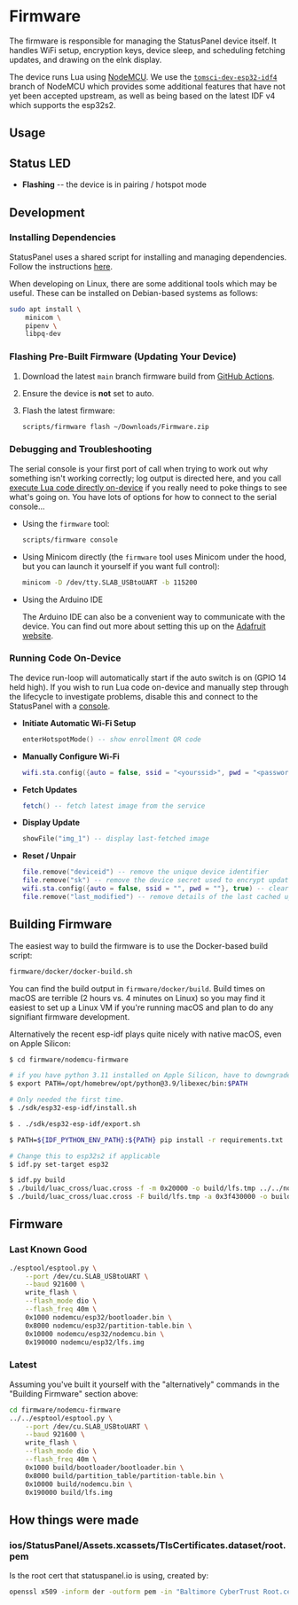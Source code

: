 # Firmware

The firmware is responsible for managing the StatusPanel device itself. It handles WiFi setup, encryption keys, device sleep, and scheduling fetching updates, and drawing on the eInk display.

The device runs Lua using [NodeMCU](https://nodemcu.readthedocs.io/en/dev-esp32-idf4/). We use the [`tomsci-dev-esp32-idf4`](https://github.com/tomsci/nodemcu-firmware/tree/tomsci-dev-esp32-idf4) branch of NodeMCU which provides some additional features that have not yet been accepted upstream, as well as being based on the latest IDF v4 which supports the esp32s2.

## Usage

## Status LED

- **Flashing** -- the device is in pairing / hotspot mode

## Development

### Installing Dependencies

StatusPanel uses a shared script for installing and managing dependencies. Follow the instructions [here](/README.markdown#installing-dependencies).

When developing on Linux, there are some additional tools which may be useful. These can be installed on Debian-based systems as follows:

```bash
sudo apt install \
    minicom \
    pipenv \
    libpq-dev
```

### Flashing Pre-Built Firmware (Updating Your Device)

1. Download the latest `main` branch firmware build from [GitHub Actions](https://github.com/inseven/statuspanel/actions/workflows/build.yaml).

2. Ensure the device is **not** set to auto.

3. Flash the latest firmware:

   ```bash
   scripts/firmware flash ~/Downloads/Firmware.zip
   ```
   
### Debugging and Troubleshooting

The serial console is your first port of call when trying to work out why something isn't working correctly; log output is directed here, and you call [execute Lua code directly on-device](#running-code-on-device) if you really need to poke things to see what's going on. You have lots of options for how to connect to the serial console...

- Using the `firmware` tool:

  ```bash
  scripts/firmware console
  ```

- Using Minicom directly (the `firmware` tool uses Minicom under the hood, but you can launch it yourself if you want full control):

  ```bash
  minicom -D /dev/tty.SLAB_USBtoUART -b 115200
  ```

- Using the Arduino IDE

  The Arduino IDE can also be a convenient way to communicate with the device. You can find out more about setting this up on the [Adafruit website](https://learn.adafruit.com/adafruit-huzzah32-esp32-feather/using-with-arduino-ide).

### Running Code On-Device

The device run-loop will automatically start if the auto switch is on (GPIO 14 held high). If you wish to run Lua code on-device and manually step through the lifecycle to investigate problems, disable this and connect to the StatusPanel with a [console](#debugging-and-troubleshooting).

- **Initiate Automatic Wi-Fi Setup**

  ```lua
  enterHotspotMode() -- show enrollment QR code
  ```

- **Manually Configure Wi-Fi**

  ```lua
  wifi.sta.config({auto = false, ssid = "<yourssid>", pwd = "<password>"}, true)
  ```

- **Fetch Updates**

  ```lua
  fetch() -- fetch latest image from the service
  ```

- **Display Update**

  ```lua
  showFile("img_1") -- display last-fetched image
  ```

- **Reset / Unpair**

  ```lua
  file.remove("deviceid") -- remove the unique device identifier
  file.remove("sk") -- remove the device secret used to encrypt updates
  wifi.sta.config({auto = false, ssid = "", pwd = ""}, true) -- clear the WiFi details
  file.remove("last_modified") -- remove details of the last cached update
  ```

## Building Firmware

The easiest way to build the firmware is to use the Docker-based build script:

```bash
firmware/docker/docker-build.sh
```

You can find the build output in `firmware/docker/build`. Build times on macOS are terrible (2 hours vs. 4 minutes on Linux) so you may find it easiest to set up a Linux VM if you're running macOS and plan to do any signifiant firmware development.

Alternatively the recent esp-idf plays quite nicely with native macOS, even on Apple Silicon:

```bash
$ cd firmware/nodemcu-firmware

# if you have python 3.11 installed on Apple Silicon, have to downgrade...
$ export PATH=/opt/homebrew/opt/python@3.9/libexec/bin:$PATH

# Only needed the first time.
$ ./sdk/esp32-esp-idf/install.sh

$ . ./sdk/esp32-esp-idf/export.sh

$ PATH=${IDF_PYTHON_ENV_PATH}:${PATH} pip install -r requirements.txt

# Change this to esp32s2 if applicable
$ idf.py set-target esp32

$ idf.py build
$ ./build/luac_cross/luac.cross -f -m 0x20000 -o build/lfs.tmp ../../nodemcu/*.lua
$ ./build/luac_cross/luac.cross -F build/lfs.tmp -a 0x3f430000 -o build/lfs.img
```

## Firmware

### Last Known Good

```bash
./esptool/esptool.py \
    --port /dev/cu.SLAB_USBtoUART \
    --baud 921600 \
    write_flash \
    --flash_mode dio \
    --flash_freq 40m \
    0x1000 nodemcu/esp32/bootloader.bin \
    0x8000 nodemcu/esp32/partition-table.bin \
    0x10000 nodemcu/esp32/nodemcu.bin \
    0x190000 nodemcu/esp32/lfs.img
```

### Latest

Assuming you've built it yourself with the "alternatively" commands in the "Building Firmware" section above:

```bash
cd firmware/nodemcu-firmware
../../esptool/esptool.py \
    --port /dev/cu.SLAB_USBtoUART \
    --baud 921600 \
    write_flash \
    --flash_mode dio \
    --flash_freq 40m \
    0x1000 build/bootloader/bootloader.bin \
    0x8000 build/partition_table/partition-table.bin \
    0x10000 build/nodemcu.bin \
    0x190000 build/lfs.img
```

## How things were made

### ios/StatusPanel/Assets.xcassets/TlsCertificates.dataset/root.pem

Is the root cert that statuspanel.io is using, created by:

```bash
openssl x509 -inform der -outform pem -in "Baltimore CyberTrust Root.cer" -out root.pem
```
